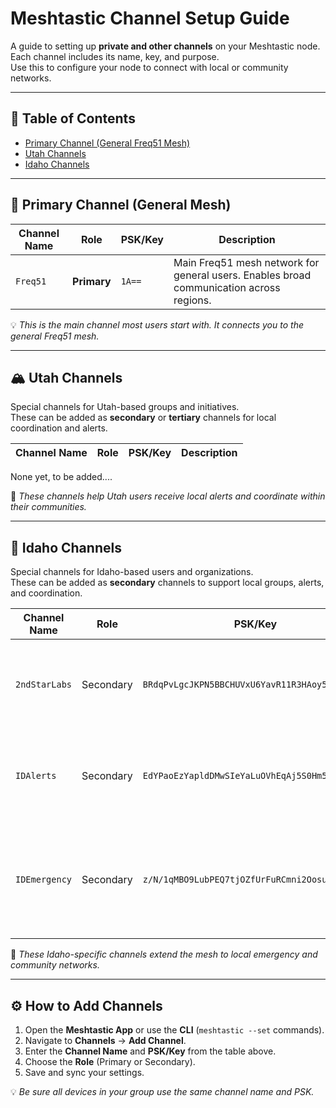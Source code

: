 # Meshtastic Channel Setup Guide

A guide to setting up **private and other channels** on your Meshtastic node.  
Each channel includes its name, key, and purpose.  
Use this to configure your node to connect with local or community networks.

---

## 🧭 Table of Contents
- [Primary Channel (General Freq51 Mesh)](#primary-channel-general-mesh)  
- [Utah Channels](#utah-channels)  
- [Idaho Channels](#idaho-channels)

---

## 🔹 Primary Channel (General Mesh)

| Channel Name | Role | PSK/Key | Description |
|---------------|------|----------|--------------|
| `Freq51` | **Primary** | `1A==` | Main Freq51 mesh network for general users. Enables broad communication across regions. |

💡 *This is the main channel most users start with. It connects you to the general Freq51 mesh.*

---

## 🏔️ Utah Channels

Special channels for Utah-based groups and initiatives.  
These can be added as **secondary** or **tertiary** channels for local coordination and alerts.

| Channel Name | Role | PSK/Key | Description |
|---------------|------|----------|--------------|

None yet, to be added....

💬 *These channels help Utah users receive local alerts and coordinate within their communities.*

---

## 🌲 Idaho Channels

Special channels for Idaho-based users and organizations.  
These can be added as **secondary** channels to support local groups, alerts, and coordination.

| Channel Name | Role | PSK/Key | Description |
|---------------|------|----------|--------------|
| `2ndStarLabs` | Secondary | `BRdqPvLgcJKPN5BBCHUVxU6YavR11R3HAoy5wSZdSqc=` | Channel for members of Second Star Labs Hackerspace in Twin Falls, ID. |
| `IDAlerts` | Secondary | `EdYPaoEzYapldDMwSIeYaLuOVhEqAj5S0Hm5owRoWEg=` | Alerts from FEMA iPAWS/EAS, NOAA, USGS Volcano Alerts, and more. |
| `IDEmergency` | Secondary | `z/N/1qMBO9LubPEQ7tjOZfUrFuRCmni2OosuNgHpgJM=` | Monitors public channels for emergency keywords (911, fire, rescue) and relays info here. |

💬 *These Idaho-specific channels extend the mesh to local emergency and community networks.*

---

## ⚙️ How to Add Channels

1. Open the **Meshtastic App** or use the **CLI** (`meshtastic --set` commands).  
2. Navigate to **Channels** → **Add Channel**.  
3. Enter the **Channel Name** and **PSK/Key** from the table above.  
4. Choose the **Role** (Primary or Secondary).  
5. Save and sync your settings.  

💡 *Be sure all devices in your group use the same channel name and PSK.*

